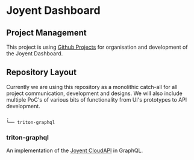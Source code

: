 # Joyent Dashboard

## Project Management

This project is using [Github Projects](https://www.youtube.com/watch?v=C6MGKHkNtxU) for organisation and development of the Joyent Dashboard.

## Repository Layout

Currently we are using this repository as a monolithic catch-all for all project communication, development and designs.
We will also include multiple PoC's of various bits of functionality from UI's prototypes to API development.

```
.
└── triton-graphql
```

### triton-graphql

An implementation of the [Joyent CloudAPI](https://apidocs.joyent.com/cloudapi/) in GraphQL.
